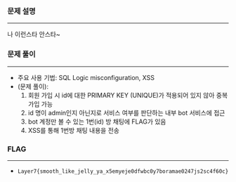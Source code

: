 ### 문제 설명

---

나 이런스타 안스타~

### 문제 풀이

---

- 주요 사용 기법: SQL Logic misconfiguration, XSS
- (문제 풀이):
    1. 회원 가입 시 id에 대한 PRIMARY KEY (UNIQUE)가 적용되어 있지 않아 중복 가입 가능
    2. id 명이 admin인지 아닌지로 서비스 여부를 판단하는 내부 bot 서비스에 접근
    3. bot 계정만 볼 수 있는 1번(id) 방 채팅에 FLAG가 있음
    4. XSS를 통해 1번방 채팅 내용을 전송

### FLAG

---

- `Layer7{smooth_like_jelly_ya_x5emyeje0dfwbc0y7boramae0247js2sc4f60c}`
